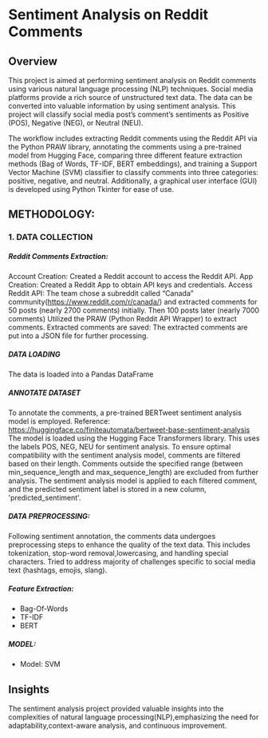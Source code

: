 # Sentiment Analysis on Reddit Comments

## Overview
This project is aimed at performing sentiment analysis on Reddit comments using various natural language processing (NLP) techniques. Social media platforms provide a rich source of unstructured text
data. The data can be converted into valuable information by using sentiment analysis. This project will classify social media post’s comment’s sentiments as Positive (POS), Negative (NEG),
or Neutral (NEU).

The workflow includes extracting Reddit comments using the Reddit API via the Python PRAW library, annotating the comments using a pre-trained model from Hugging Face, comparing three different feature extraction methods (Bag of Words, TF-IDF, BERT embeddings), and training a Support Vector Machine (SVM) classifier to classify comments into three categories: positive, negative, and neutral. Additionally, a graphical user interface (GUI) is developed using Python Tkinter for ease of use.

## METHODOLOGY:
### 1. DATA COLLECTION
##### Reddit Comments Extraction:
Account Creation: Created a Reddit account to access the Reddit API.
App Creation: Created a Reddit App to obtain API keys and credentials.
Access Reddit API: The team chose a subreddit called “Canada” community(https://www.reddit.com/r/canada/) and extracted comments for 50 posts (nearly 2700 comments) initially. 
Then 100 posts later (nearly 7000 comments)
Utilized the PRAW (Python Reddit API Wrapper) to extract comments. 
Extracted comments are saved: The extracted comments are put into a JSON file for further processing.
##### DATA LOADING
The data is loaded into a Pandas DataFrame
##### ANNOTATE DATASET
To annotate the comments, a pre-trained BERTweet sentiment analysis model is employed.
Reference: https://huggingface.co/finiteautomata/bertweet-base-sentiment-analysis
The model is loaded using the Hugging Face Transformers library.
This uses the labels POS, NEG, NEU for sentiment analysis.
To ensure optimal compatibility with the sentiment analysis model, comments are filtered based on their length.
Comments outside the specified range (between min_sequence_length and max_sequence_length) are excluded from further analysis.
The sentiment analysis model is applied to each filtered comment, and the predicted sentiment label is stored in a new column, 'predicted_sentiment'.
##### DATA PREPROCESSING:
Following sentiment annotation, the comments data undergoes preprocessing steps to enhance the quality of the text data. This includes tokenization, stop-word removal,lowercasing, and handling special             characters.
Tried to address majority of challenges specific to social media text (hashtags, emojis, slang).
##### Feature Extraction:
* Bag-Of-Words
* TF-IDF
* BERT
##### MODEL:
* Model: SVM
## Insights
The sentiment analysis project provided valuable insights into the complexities of natural language processing(NLP),emphasizing the need for adaptability,context-aware analysis, and continuous improvement.

